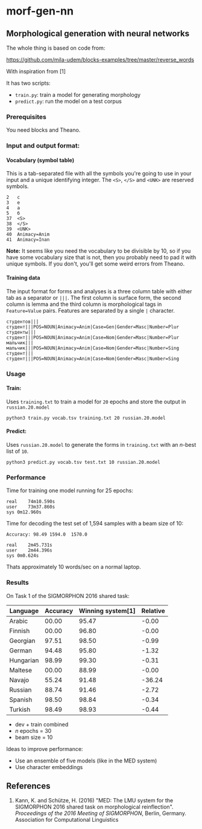 # morf-gen-nn

## Morphological generation with neural networks

The whole thing is based on code from:

https://github.com/mila-udem/blocks-examples/tree/master/reverse_words

With inspiration from [1]

It has two scripts:

* `train.py`: train a model for generating morphology
* `predict.py`: run the model on a test corpus

### Prerequisites

You need blocks and Theano.

### Input and output format:

#### Vocabulary (symbol table)

This is a tab-separated file with all the symbols you're going to use in your 
input and a unique identifying integer. The `<S>`, `</S>` and `<UNK>` are 
reserved symbols.

```
2	c
3	e
4	а
5	б
37	<S>
38	</S>
39	<UNK>
40	Animacy=Anim
41	Animacy=Inan
```

__Note:__ It seems like you need the vocabulary to be divisible by 10, so if you have some 
vocabulary size that is not, then you probably need to pad it with unique symbols. If you 
don't, you'll get some weird errors from Theano.

#### Training data

The input format for forms and analyses is a three column table with either tab as a separator
or `|||`. The first column is surface form, the second column is lemma and the third column is 
morphological tags in `Feature=Value` pairs. Features are separated by a single `|` character.

```
студентов|||студент|||POS=NOUN|Animacy=Anim|Case=Gen|Gender=Masc|Number=Plur
студенты|||студент|||POS=NOUN|Animacy=Anim|Case=Nom|Gender=Masc|Number=Plur
мальчик|||мальчик|||POS=NOUN|Animacy=Anim|Case=Nom|Gender=Masc|Number=Sing
студент|||студент|||POS=NOUN|Animacy=Anim|Case=Nom|Gender=Masc|Number=Sing
```

### Usage

#### Train: 

Uses `training.txt` to train a model for `20` epochs and store the output in `russian.20.model`

```
python3 train.py vocab.tsv training.txt 20 russian.20.model
```


#### Predict:

Uses `russian.20.model` to generate the forms in `training.txt` with an _n_-best list of `10`.

```
python3 predict.py vocab.tsv test.txt 10 russian.20.model
```

### Performance

Time for training one model running for 25 epochs:
```
real	74m10.590s
user	73m37.860s
sys	0m12.960s
```

Time for decoding the test set of 1,594 samples with a beam size of 10:

```
Accuracy: 98.49	1594.0	1570.0

real	2m45.731s
user	2m44.396s
sys	0m0.624s
```

Thats approximately 10 words/sec on a normal laptop.

### Results

On Task 1 of the SIGMORPHON 2016 shared task:

| Language  | Accuracy | Winning system[1] | Relative | 
------------|----------|-------------------|----------|
| Arabic    | 00.00    | 95.47             | -0.00    |
| Finnish   | 00.00    | 96.80             | -0.00    |
| Georgian  | 97.51    | 98.50             | -0.99    |
| German    | 94.48    | 95.80             | -1.32    |
| Hungarian | 98.99    | 99.30             | -0.31    |
| Maltese   | 00.00    | 88.99             | -0.00    |
| Navajo    | 55.24    | 91.48             | -36.24   |
| Russian   | 88.74    | 91.46             | -2.72    |
| Spanish   | 98.50    | 98.84             | -0.34    |
| Turkish   | 98.49    | 98.93             | -0.44    |

* dev + train combined
* _n_ epochs = 30
* beam size = 10

Ideas to improve performance:

* Use an ensemble of five models (like in the MED system)
* Use character embeddings

## References 

1. Kann, K. and Schütze, H. (2016) "MED: The LMU system for the SIGMORPHON 2016 shared task on morphological reinflection". _Proceedings of the 2016 Meeting of SIGMORPHON_, Berlin, Germany. Association for Computational Linguistics

